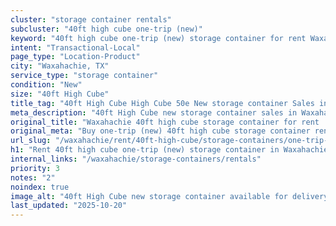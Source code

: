 ```yaml
---
cluster: "storage container rentals"
subcluster: "40ft high cube one-trip (new)"
keyword: "40ft high cube one-trip (new) storage container for rent Waxahachie, TX"
intent: "Transactional-Local"
page_type: "Location-Product"
city: "Waxahachie, TX"
service_type: "storage container"
condition: "New"
size: "40ft High Cube"
title_tag: "40ft High Cube High Cube 50e New storage container Sales in Waxahachie | LC Container"
meta_description: "40ft High Cube new storage container sales in Waxahachie. High cube containers with extra height. Fast delivery, competitive pricing. Serving storage containers area. Quote ID: MLG. Call (214) 524-4168 for your free quote today."
original_title: "Waxahachie 40ft high cube storage container for rent | LC"
original_meta: "Buy one-trip (new) 40ft high cube storage container rent with local delivery in Waxahachie, TX. LC Container — local Since 2003. Request a fast quote today."
url_slug: "/waxahachie/rent/40ft-high-cube/storage-containers/one-trip-new"
h1: "Rent 40ft high cube one-trip (new) storage container in Waxahachie"
internal_links: "/waxahachie/storage-containers/rentals"
priority: 3
notes: "2"
noindex: true
image_alt: "40ft High Cube new storage container available for delivery in Waxahachie"
last_updated: "2025-10-20"
---
```


<!-- TODO: Add unique city/inventory copy, images, and internal links here. -->
